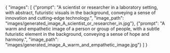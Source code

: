 {
"images": [
{"prompt": "A scientist or researcher in a laboratory setting, with abstract, futuristic visuals in the background, conveying a sense of innovation and cutting-edge technology.", "image_path": "images/generated_image_A_scientist_or_researcher_in.jpg"},
{"prompt": "A warm and empathetic image of a person or group of people, with a subtle futuristic element in the background, conveying a sense of hope and harmony.", "image_path": "images/generated_image_A_warm_and_empathetic_image.jpg"}
]
}
